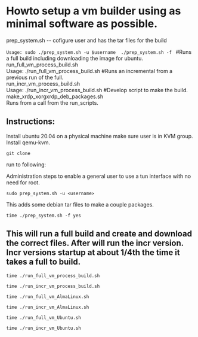 # Howto setup a vm builder using as minimal software as possible.  
        

prep_system.sh -- cofigure user and has the tar files for the build

`Usage: sudo ./prep_system.sh -u $username 
              ./prep_system.sh -f `
#Runs a full build including downloading the image for ubuntu. 
run_full_vm_process_build.sh  
  Usage: ./run_full_vm_process_build.sh
#Runs an incremental from a previous run of the full.   
run_incr_vm_process_build.sh  
  Usage: ./run_incr_vm_process_build.sh
#Develop script to make the build.
make_xrdp_xorgxrdp_deb_packages.sh  
  Runs from a call from the run_scripts.


## Instructions:

  Install ubuntu 20.04 on a physical machine make sure user is in KVM group. Install qemu-kvm. 

`git clone `

run to following:

Administration steps to enable a general user to use a tun interface with no need for root. 

`sudo prep_system.sh -u <username> `

This adds some debian tar files to make a couple packages.        

`time ./prep_system.sh -f yes `

## This will run a full build and create and download the correct files. After will run the incr version. Incr versions startup at about 1/4th the time it takes a full to build.      

`time ./run_full_vm_process_build.sh`

`time ./run_incr_vm_process_build.sh`

`time ./run_full_vm_AlmaLinux.sh`

`time ./run_incr_vm_AlmaLinux.sh`

`time ./run_full_vm_Ubuntu.sh`

`time ./run_incr_vm_Ubuntu.sh`
